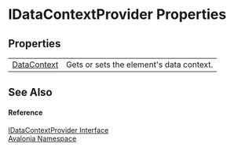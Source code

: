 # IDataContextProvider Properties




## Properties
<table>
<tr>
<td><a href="P_Avalonia_IDataContextProvider_DataContext">DataContext</a></td>
<td>Gets or sets the element's data context.</td>
</tr>
</table>

## See Also


#### Reference
<a href="T_Avalonia_IDataContextProvider">IDataContextProvider Interface</a>  
<a href="N_Avalonia">Avalonia Namespace</a>  


